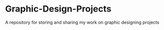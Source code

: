 # Graphic-Design-Projects
A repository for storing and sharing my work on graphic designing projects
